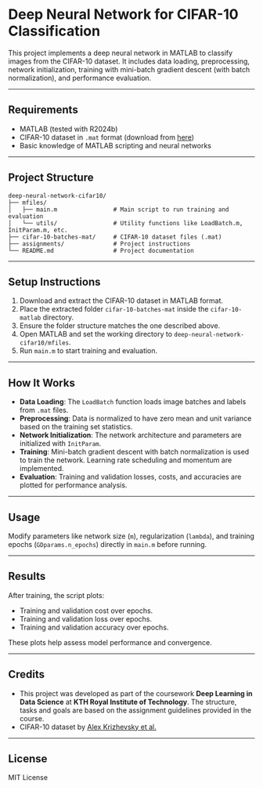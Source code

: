 # Deep Neural Network for CIFAR-10 Classification

This project implements a deep neural network in MATLAB to classify images from the CIFAR-10 dataset. It includes data loading, preprocessing, network initialization, training with mini-batch gradient descent (with batch normalization), and performance evaluation.

---

## Requirements

- MATLAB (tested with R2024b)
- CIFAR-10 dataset in `.mat` format (download from [here](https://www.cs.toronto.edu/~kriz/cifar.html))
- Basic knowledge of MATLAB scripting and neural networks

---

## Project Structure
```
deep-neural-network-cifar10/
├── mfiles/                  
│   ├── main.m                # Main script to run training and evaluation
│   └── utils/                # Utility functions like LoadBatch.m, InitParam.m, etc.
├── cifar-10-batches-mat/     # CIFAR-10 dataset files (.mat)
├── assignments/              # Project instructions
└── README.md                 # Project documentation
```
---

## Setup Instructions

1. Download and extract the CIFAR-10 dataset in MATLAB format.
2. Place the extracted folder `cifar-10-batches-mat` inside the `cifar-10-matlab` directory.
3. Ensure the folder structure matches the one described above.
4. Open MATLAB and set the working directory to `deep-neural-network-cifar10/mfiles`.
5. Run `main.m` to start training and evaluation.

---

## How It Works

- **Data Loading**: The `LoadBatch` function loads image batches and labels from `.mat` files.
- **Preprocessing**: Data is normalized to have zero mean and unit variance based on the training set statistics.
- **Network Initialization**: The network architecture and parameters are initialized with `InitParam`.
- **Training**: Mini-batch gradient descent with batch normalization is used to train the network. Learning rate scheduling and momentum are implemented.
- **Evaluation**: Training and validation losses, costs, and accuracies are plotted for performance analysis.

---

## Usage

Modify parameters like network size (`m`), regularization (`lambda`), and training epochs (`GDparams.n_epochs`) directly in `main.m` before running.

---

## Results

After training, the script plots:

- Training and validation cost over epochs.
- Training and validation loss over epochs.
- Training and validation accuracy over epochs.

These plots help assess model performance and convergence.

---

## Credits

- This project was developed as part of the coursework **Deep Learning in Data Science** at **KTH Royal Institute of Technology**. The structure, tasks and goals are based on the assignment guidelines provided in the course.
- CIFAR-10 dataset by [Alex Krizhevsky et al.](https://www.cs.toronto.edu/~kriz/cifar.html)

---

## License

MIT License